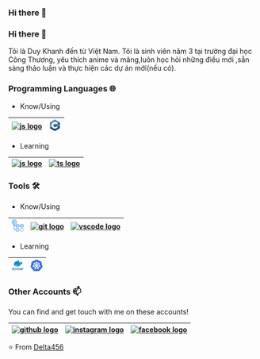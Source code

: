 ### Hi there 👋

<!--
**NguyenDuyKhanh03/NguyenDuyKhanh03** is a ✨ _special_ ✨ repository because its `README.md` (this file) appears on your GitHub profile.

Here are some ideas to get you started:

- 🔭 I’m currently working on ...
- 🌱 I’m currently learning ...
- 👯 I’m looking to collaborate on ...
- 🤔 I’m looking for help with ...
- 💬 Ask me about ...
- 📫 How to reach me: ...
- 😄 Pronouns: ...
- ⚡ Fun fact: ...
-->
### Hi there 👋

Tôi là Duy Khanh đến từ Việt Nam. Tôi là sinh viên năm 3 tại trường đại học Công Thương, yêu thích anime và mâng,luôn học hỏi những điều mới ,sẵn sàng thảo luận và thực hiện các dự án mới(nếu có).



### Programming Languages 🌐

- Know/Using

| [<img src="https://kotlinlang.org/docs/images/kotlin-logo.png" alt="js logo" width="35" >](https://kotlinlang.org/)  | [<img src="https://raw.githubusercontent.com/github/explore/80688e429a7d4ef2fca1e82350fe8e3517d3494d/topics/cpp/cpp.png" alt="cpp logo" width="24">](https://isocpp.org/)  |  
|---|---|

- Learning

| [<img src="https://cdn-icons-png.flaticon.com/128/919/919854.png" alt="js logo" width="24" >](https://www.programiz.com/java-programming/) | [<img src="https://cdn-icons-png.flaticon.com/128/6132/6132221.png" alt="ts logo" width="24">](https://learn.microsoft.com/en-us/dotnet/csharp/tour-of-csharp/tutorials/) |
|--------------------------------------------------------------------------------------------------------------------------------------------|----------------------------------------------------------------------------------------------------------------------------------------------------------------------------------------------------|

### Tools 🛠️

- Know/Using

| [<img src="https://raw.githubusercontent.com/Delta456/Delta456/master/img/actions.png" alt="actions logo" width="24">](https://github.com/features/actions) | [<img src="https://raw.githubusercontent.com/Delta456/Delta456/master/img/git.png" alt="git logo" width="24">](https://git-scm.com/) | [<img src="https://raw.githubusercontent.com/Delta456/Delta456/master/img/vscode.png" alt="vscode logo" width="24">](https://code.visualstudio.com/) | 
|---|---|---|

- Learning

| [<img src="https://raw.githubusercontent.com/github/explore/80688e429a7d4ef2fca1e82350fe8e3517d3494d/topics/docker/docker.png" alt="docker logo" width="24">](https://www.docker.com/) |[<img src="https://raw.githubusercontent.com/github/explore/80688e429a7d4ef2fca1e82350fe8e3517d3494d/topics/kubernetes/kubernetes.png" alt="kubernetes logo" width="24">](https://kubernetes.io/) | 
|---|---|

### Other Accounts 📫

You can find and get touch with me on these accounts!

| [<img src="https://cdn-icons-png.flaticon.com/128/11104/11104255.png" alt="github logo" width="34">](https://github.com/NguyenDuyKhanh03) | [<img src="https://cdn-icons-png.flaticon.com/128/3955/3955024.png" alt="instagram logo" width="34">](https://www.instagram.com/duykhanhz112233/) | [<img src="https://cdn-icons-png.flaticon.com/128/5968/5968764.png" alt="facebook logo" width="34">](https://www.facebook.com/duykhanhz112233) |
|---|---|------------------------------------------------------------------------------------------------------------------------------------------------|
⭐️ From [Delta456](https://github.com/Delta456)
